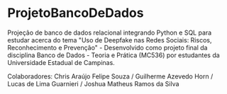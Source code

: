 # ProjetoBancoDeDados
Projeção de banco de dados relacional integrando Python e SQL para estudar acerca do tema "Uso de Deepfake nas Redes Sociais: Riscos, Reconhecimento e Prevenção" -  Desenvolvido como projeto final da disciplina Banco de Dados -  Teoria e Prática (MC536) por estudantes da Universidade Estadual de Campinas.

Colaboradores: Chris Araújo Felipe Souza / Guilherme Azevedo Horn / Lucas de Lima Guarnieri / Joshua Matheus Ramos da Silva
